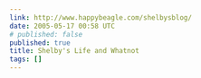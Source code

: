 ```yaml
---
link: http://www.happybeagle.com/shelbysblog/
date: 2005-05-17 00:58 UTC
# published: false
published: true
title: Shelby's Life and Whatnot
tags: []
---
```



